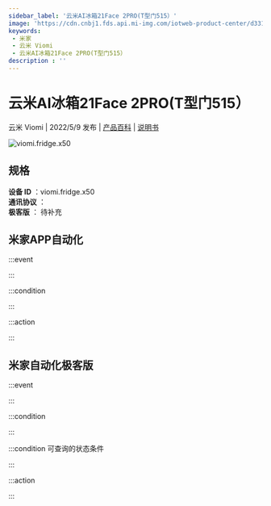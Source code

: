```yaml
---
sidebar_label: '云米AI冰箱21Face 2PRO(T型门515）'
image: 'https://cdn.cnbj1.fds.api.mi-img.com/iotweb-product-center/d3316d96bf77913b764f8acc2d98e03e_1650267961009.png?GalaxyAccessKeyId=AKVGLQWBOVIRQ3XLEW&Expires=9223372036854775807&Signature=qYWdsaZYzOxq+MaZWPmje/4K1zc='
keywords: 
 - 米家
 - 云米 Viomi
 - 云米AI冰箱21Face 2PRO(T型门515）
description : ''
---
```

# 云米AI冰箱21Face 2PRO(T型门515）

云米 Viomi | 2022/5/9 发布 | [产品百科](https://home.mi.com/webapp/content/baike/product/index.html?model=viomi.fridge.x50/) | [说明书](https://home.mi.com/views/introduction.html?model=viomi.fridge.x50&region=cn)

![viomi.fridge.x50](https://cdn.cnbj1.fds.api.mi-img.com/iotweb-product-center/d3316d96bf77913b764f8acc2d98e03e_1650267961009.png?GalaxyAccessKeyId=AKVGLQWBOVIRQ3XLEW&Expires=9223372036854775807&Signature=qYWdsaZYzOxq+MaZWPmje/4K1zc=)

## 规格  
> 
**设备 ID** ：viomi.fridge.x50  
**通讯协议** ：  
**极客版**  ： 待补充 


## 米家APP自动化  

:::event  

:::

:::condition  

:::

:::action   

:::

## 米家自动化极客版  

:::event  

:::

:::condition  

:::

:::condition 可查询的状态条件  

:::

:::action  

:::

        
